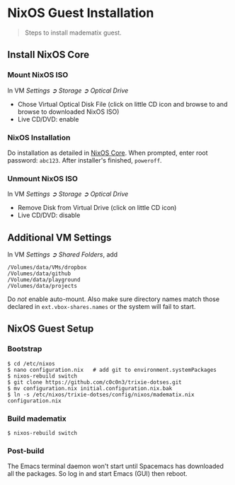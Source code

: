 NixOS Guest Installation
========================
> Steps to install madematix guest.


Install NixOS Core
------------------

### Mount NixOS ISO
In VM *Settings ➲ Storage ➲ Optical Drive*

* Chose Virtual Optical Disk File (click on little CD icon and browse to
and browse to downloaded NixOS ISO)
* Live CD/DVD: enable

### NixOS Installation
Do installation as detailed in [NixOS Core][core-install]. When prompted,
enter root password: `abc123`. After installer's finished, `poweroff`.

### Unmount NixOS ISO
In VM *Settings ➲ Storage ➲ Optical Drive*

* Remove Disk from Virtual Drive (click on little CD icon)
* Live CD/DVD: disable


Additional VM Settings
----------------------
In VM *Settings ➲ Shared Folders*, add

    /Volumes/data/VMs/dropbox
    /Volumes/data/github
    /Volume/data/playground
    /Volumes/data/projects

Do *not* enable auto-mount. Also make sure directory names match those
declared in `ext.vbox-shares.names` or the system will fail to start.


NixOS Guest Setup
-----------------

### Bootstrap

    $ cd /etc/nixos
    $ nano configuration.nix   # add git to environment.systemPackages
    $ nixos-rebuild switch
    $ git clone https://github.com/c0c0n3/trixie-dotses.git
    $ mv configuration.nix initial.configuration.nix.bak
    $ ln -s /etc/nixos/trixie-dotses/config/nixos/madematix.nix configuration.nix

### Build madematix

    $ nixos-rebuild switch

### Post-build
The Emacs terminal daemon won't start until Spacemacs has downloaded all
the packages. So log in and start Emacs (GUI) then reboot.




[core-install]: ../../nixos-basics/core-install/README.md
    "NixOS Core"
